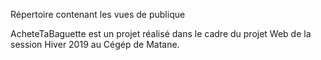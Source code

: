 Répertoire contenant les vues de publique
















AcheteTaBaguette est un projet réalisé dans le cadre du projet Web de la session Hiver 2019 au Cégép de Matane.
